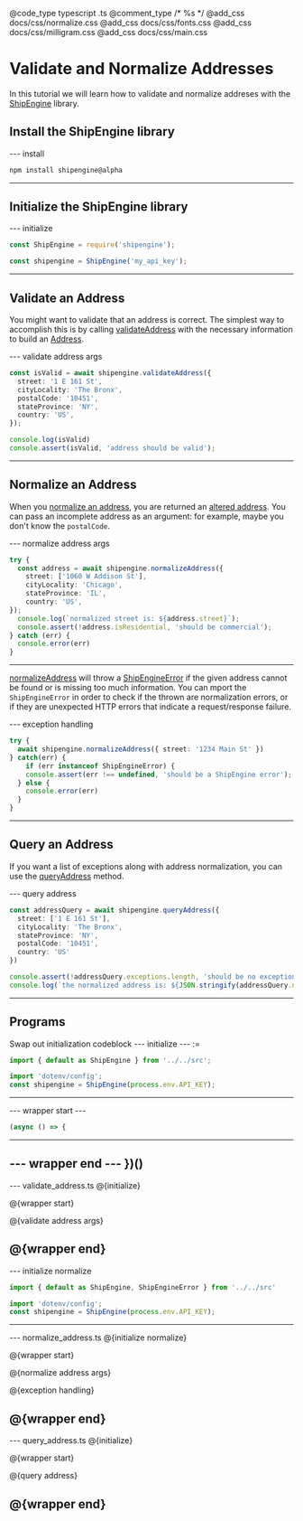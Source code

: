 @code_type typescript .ts
@comment_type /* %s */
@add_css docs/css/normalize.css
@add_css docs/css/fonts.css
@add_css docs/css/milligram.css
@add_css docs/css/main.css

# Validate and Normalize Addresses

In this tutorial we will learn how to validate and normalize addreses with the [ShipEngine](https://www.shipengine.com/) library.

## Install the ShipEngine library

--- install
```bash
npm install shipengine@alpha
```
---

## Initialize the ShipEngine library

--- initialize
```ts
const ShipEngine = require('shipengine');

const shipengine = ShipEngine('my_api_key');
```
---

## Validate an Address

You might want to validate that an address is correct.
The simplest way to accomplish this is by calling [validateAddress](../api/classes/addressesservice.html#validateaddress) with the necessary information to build an [Address](../api/classes/address.html).

--- validate address args
```ts
const isValid = await shipengine.validateAddress({
  street: '1 E 161 St',
  cityLocality: 'The Bronx',
  postalCode: '10451',
  stateProvince: 'NY',
  country: 'US',
});

console.log(isValid)
console.assert(isValid, 'address should be valid');
```
---


## Normalize an Address

When you [normalize an address](../api/classes/addressesservice.html#normalizeaddress), you are returned an [altered address](../api/classes/address.html).
You can pass an incomplete address as an argument: for example, maybe you don't know the `postalCode`.

--- normalize address args
```ts
try {
  const address = await shipengine.normalizeAddress({
    street: ['1060 W Addison St'],
    cityLocality: 'Chicago',
    stateProvince: 'IL',
    country: 'US',
});
  console.log(`normalized street is: ${address.street}`);
  console.assert(!address.isResidential, 'should be commercial');
} catch (err) {
  console.error(err)
}
```
---
 [normalizeAddress](../api/classes/addressesservice.html#normalizeaddress) will throw a [ShipEngineError](../api/classes/shipengineerror.html) if the given address cannot be found or is missing too much information. You can  mport the `ShipEngineError` in order to check if the thrown are normalization errors, or if they are unexpected HTTP errors that indicate a request/response failure.

--- exception handling
```ts
try {
  await shipengine.normalizeAddress({ street: '1234 Main St' })
} catch(err) {
    if (err instanceof ShipEngineError) {
    console.assert(err !== undefined, 'should be a ShipEngine error');
  } else {
    console.error(err)
  }
}
```
---

## Query an Address

If you want a list of exceptions along with address normalization, you can use the [queryAddress](../api/classes/addressesservice.html#queryaddress) method.

--- query address
```ts
const addressQuery = await shipengine.queryAddress({
  street: ['1 E 161 St'],
  cityLocality: 'The Bronx',
  stateProvince: 'NY',
  postalCode: '10451',
  country: 'US'
})

console.assert(!addressQuery.exceptions.length, 'should be no exceptions')
console.log(`the normalized address is: ${JSON.stringify(addressQuery.normalized)}.`)
```
---




## Programs

Swap out initialization codeblock
--- initialize --- :=
```ts
import { default as ShipEngine } from '../../src';

import 'dotenv/config';
const shipengine = ShipEngine(process.env.API_KEY);
```
---

--- wrapper start  ---
```ts
(async () => {
```
---

--- wrapper end ---
})()
---

--- validate_address.ts
@{initialize}

@{wrapper start}

@{validate address args}

@{wrapper end}
---

--- initialize normalize
```ts
import { default as ShipEngine, ShipEngineError } from '../../src'

import 'dotenv/config';
const shipengine = ShipEngine(process.env.API_KEY);
```
---

--- normalize_address.ts
@{initialize normalize}

@{wrapper start}

@{normalize address args}

@{exception handling}

@{wrapper end}
---

--- query_address.ts
@{initialize}

@{wrapper start}

@{query address}

@{wrapper end}
---
